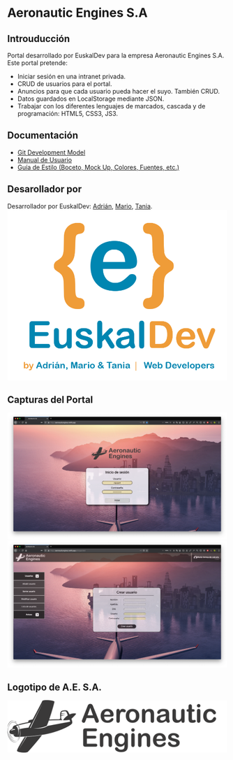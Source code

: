 # Aeronautic Engines S.A
## Introuducción
Portal desarrollado por EuskalDev para la empresa Aeronautic Engines S.A.    
Este portal pretende:      

*  Iniciar sesión en una intranet privada.
*  CRUD de usuarios para el portal.
*  Anuncios para que cada usuario pueda hacer el suyo. También CRUD.
*  Datos guardados en LocalStorage mediante JSON.
*  Trabajar con los diferentes lenguajes de marcados, cascada y de programación: HTML5, CSS3, JS3.

## Documentación
*  [Git Development Model]()
*  [Manual de Usuario]()
*  [Guía de Estilo (Boceto, Mock Up, Colores, Fuentes, etc.)]()



## Desarollador por
Desarrollador por EuskalDev: [Adrián](https://github.com/adrianpisabarrogarcia), [Mario](https://github.com/mariozaton01), [Tania](https://github.com/TaniaGarciaOlarte).   
 ![](./readme-images/EuskalDev.png) 

## Capturas del Portal

![](./readme-images/login.png)  
![](./readme-images/portal.png)  

## Logotipo de A.E. S.A.    
![](./readme-images/logo_horizontal.png)  
